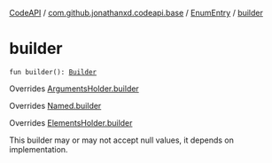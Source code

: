 [CodeAPI](../../index.md) / [com.github.jonathanxd.codeapi.base](../index.md) / [EnumEntry](index.md) / [builder](.)

# builder

`fun builder(): `[`Builder`](-builder/index.md)

Overrides [ArgumentsHolder.builder](../-arguments-holder/builder.md)

Overrides [Named.builder](../-named/builder.md)

Overrides [ElementsHolder.builder](../-elements-holder/builder.md)

This builder may or may not accept null values, it depends on implementation.

